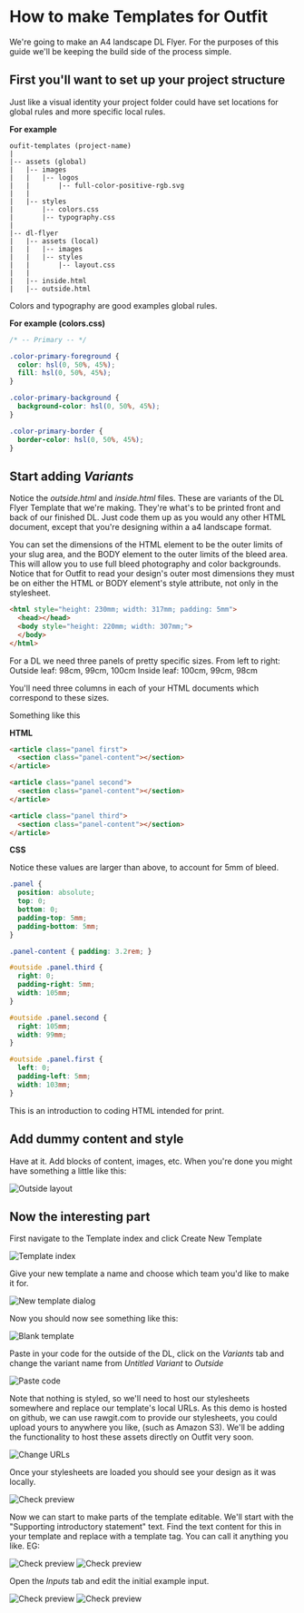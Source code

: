 # How to make Templates for Outfit

We're going to make an A4 landscape DL Flyer. For the purposes of this guide we'll be keeping the build side of the process simple.

## First you'll want to set up your project structure

Just like a visual identity your project folder could have set locations for global rules and more specific local rules.

**For example**

```
oufit-templates (project-name)
|
|-- assets (global)
|   |-- images
|   |   |-- logos
|   |       |-- full-color-positive-rgb.svg
|   |
|   |-- styles
|       |-- colors.css
|       |-- typography.css
|
|-- dl-flyer
|   |-- assets (local)
|   |   |-- images
|   |   |-- styles
|   |       |-- layout.css
|   |
|   |-- inside.html
|   |-- outside.html
```

Colors and typography are good examples global rules.

**For example (colors.css)**

```css
/* -- Primary -- */

.color-primary-foreground {
  color: hsl(0, 50%, 45%);
  fill: hsl(0, 50%, 45%);
}

.color-primary-background {
  background-color: hsl(0, 50%, 45%);
}

.color-primary-border {
  border-color: hsl(0, 50%, 45%);
}
```

## Start adding *Variants*

Notice the *outside.html* and *inside.html* files. These are variants of the DL Flyer Template that we're making. They're what's to be printed front and back of our finished DL. Just code them up as you would any other HTML document, except that you're designing within a a4 landscape format.

You can set the dimensions of the HTML element to be the outer limits of your slug area, and the BODY element to the outer limits of the bleed area. This will allow you to use full bleed photography and color backgrounds. Notice that for Outfit to read your design's outer most dimensions they must be on either the HTML or BODY element's style attribute, not only in the stylesheet.

```html
<html style="height: 230mm; width: 317mm; padding: 5mm">
  <head></head>
  <body style="height: 220mm; width: 307mm;">
  </body>
</html>
```

For a DL we need three panels of pretty specific sizes.
From left to right:
Outside leaf: 98cm, 99cm, 100cm
Inside leaf: 100cm, 99cm, 98cm

You'll need three columns in each of your HTML documents which correspond to these sizes.

Something like this

**HTML**

```html
<article class="panel first">
  <section class="panel-content"></section>
</article>

<article class="panel second">
  <section class="panel-content"></section>
</article>

<article class="panel third">
  <section class="panel-content"></section>
</article>
```

**CSS**

Notice these values are larger than above, to account for 5mm of bleed.

```css
.panel {
  position: absolute;
  top: 0;
  bottom: 0;
  padding-top: 5mm;
  padding-bottom: 5mm;
}

.panel-content { padding: 3.2rem; }

#outside .panel.third {
  right: 0;
  padding-right: 5mm;
  width: 105mm;
}

#outside .panel.second {
  right: 105mm;
  width: 99mm;
}

#outside .panel.first {
  left: 0;
  padding-left: 5mm;
  width: 103mm;
}
```

This is an introduction to coding HTML intended for print.

## Add dummy content and style

Have at it. Add blocks of content, images, etc. When you're done you might have something a little like this:

![Outside layout](https://raw.githubusercontent.com/net-engine/outfit-template-how-to/master/how-to-assets/images/dl-layout-outside.png)

## Now the interesting part

First navigate to the Template index and click Create New Template

![Template index](https://raw.githubusercontent.com/net-engine/outfit-template-how-to/master/how-to-assets/images/templates-index.png)

Give your new template a name and choose which team you'd like to make it for.

![New template dialog](https://raw.githubusercontent.com/net-engine/outfit-template-how-to/master/how-to-assets/images/create-template-dialog.png)

Now you should now see something like this:

![Blank template](https://raw.githubusercontent.com/net-engine/outfit-template-how-to/master/how-to-assets/images/blank-template.png)

Paste in your code for the outside of the DL, click on the *Variants* tab and change the variant name from *Untitled Variant* to *Outside*

![Paste code](https://raw.githubusercontent.com/net-engine/outfit-template-how-to/master/how-to-assets/images/author-view-1.png)

Note that nothing is styled, so we'll need to host our stylesheets somewhere and replace our template's local URLs. As this demo is hosted on github, we can use rawgit.com to provide our stylesheets, you could upload yours to anywhere you like, (such as Amazon S3). We'll be adding the functionality to host these assets directly on Outfit very soon.

![Change URLs](https://raw.githubusercontent.com/net-engine/outfit-template-how-to/master/how-to-assets/images/swap-urls.png)

Once your stylesheets are loaded you should see your design as it was locally.

![Check preview](https://raw.githubusercontent.com/net-engine/outfit-template-how-to/master/how-to-assets/images/check-preview.png)

Now we can start to make parts of the template editable. We'll start with the "Supporting introductory statement" text. Find the text content for this in your template and replace with a template tag. You can call it anything you like. EG:

![Check preview](https://raw.githubusercontent.com/net-engine/outfit-template-how-to/master/how-to-assets/images/first-tag-location.png)
![Check preview](https://raw.githubusercontent.com/net-engine/outfit-template-how-to/master/how-to-assets/images/first-tag-replaced.png)

Open the *Inputs* tab and edit the initial example input.

![Check preview](https://raw.githubusercontent.com/net-engine/outfit-template-how-to/master/how-to-assets/images/first-tag-edit.png)
![Check preview](https://raw.githubusercontent.com/net-engine/outfit-template-how-to/master/how-to-assets/images/first-tag-edit-details.png)
